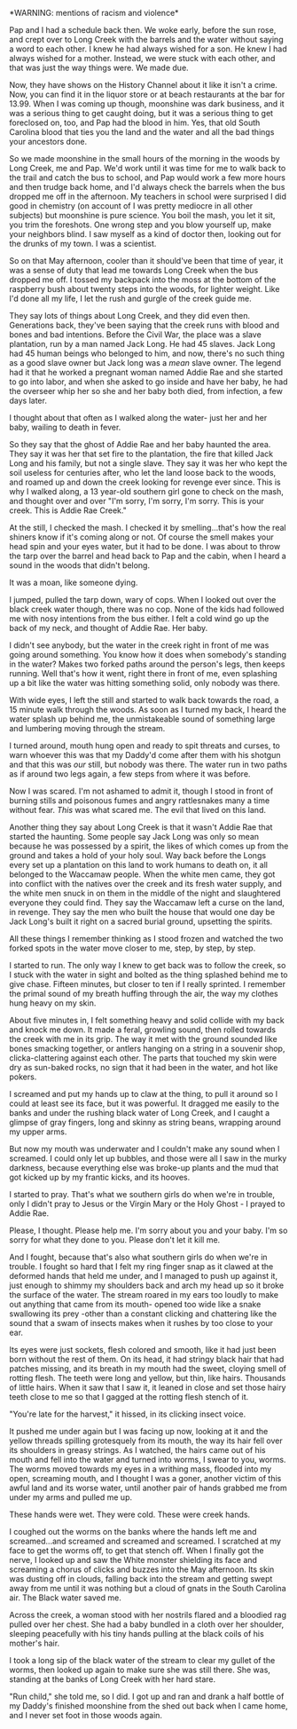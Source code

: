 \*WARNING: mentions of racism and violence\*

Pap and I had a schedule back then. We woke early, before the sun rose, and crept over to Long Creek with the barrels and the water without saying a word to each other. I knew he had always wished for a son. He knew I had always wished for a mother. Instead, we were stuck with each other, and that was just the way things were. We made due.

Now, they have shows on the History Channel about it like it isn't a crime. Now, you can find it in the liquor store or at beach restaurants at the bar for 13.99. When I was coming up though, moonshine was dark business, and it was a serious thing to get caught doing, but it was a serious thing to get foreclosed on, too, and Pap had the blood in him. Yes, that old South Carolina blood that ties you the land and the water and all the bad things your ancestors done. 

So we made moonshine in the small hours of the morning in the woods by Long Creek, me and Pap. We'd work until it was time for me to walk back to the trail and catch the bus to school, and Pap would work a few more hours and then trudge back home, and I'd always check the barrels when the bus dropped me off in the afternoon. My teachers in school were surprised I did good in chemistry (on account of I was pretty mediocre in all other subjects) but moonshine is pure science. You boil the mash, you let it sit, you trim the foreshots. One wrong step and you blow yourself up, make your neighbors blind. I saw myself as a kind of doctor then, looking out for the drunks of my town. I was a scientist.

So on that May afternoon, cooler than it should've been that time of year, it was a sense of duty that lead me towards Long Creek when the bus dropped me off. I tossed my backpack into the moss at the bottom of the raspberry bush about twenty steps into the woods, for lighter weight. Like I'd done all my life, I let the rush and gurgle of the creek guide me.

They say lots of things about Long Creek, and they did even then. Generations back, they've been saying that the creek runs with blood and bones and bad intentions. Before the Civil War, the place was a slave plantation, run by a man named Jack Long. He had 45 slaves. Jack Long had 45 human beings who belonged to him, and now, there's no such thing as a good slave owner but Jack long was a *mean* slave owner. The legend had it that he worked a pregnant woman named Addie Rae and she started to go into labor, and when she asked to go inside and have her baby, he had the overseer whip her so she and her baby both died, from infection, a few days later. 

I thought about that often as I walked along the water- just her and her baby, wailing to death in fever.

So they say that the ghost of Addie Rae and her baby haunted the area. They say it was her that set fire to the plantation, the fire that killed Jack Long and his family, but not a single slave. They say it was her who kept the soil useless for centuries after, who let the land loose back to the woods, and roamed up and down the creek looking for revenge ever since. This is why I walked along, a 13 year-old southern girl gone to check on the mash, and thought over and over "I'm sorry, I'm sorry, I'm sorry. This is your creek. This is Addie Rae Creek."

At the still, I checked the mash. I checked it by smelling...that's how the real shiners know if it's coming along or not. Of course the smell makes your head spin and your eyes water, but it had to be done. I was about to throw the tarp over the barrel and head back to Pap and the cabin, when I heard a sound in the woods that didn't belong. 

It was a moan, like someone dying.

I jumped, pulled the tarp down, wary of cops. When I looked out over the black creek water though, there was no cop. None of the kids had followed me with nosy intentions from the bus either. I felt a cold wind go up the back of my neck, and thought of Addie Rae. Her baby.

I didn't see anybody, but the water in the creek right in front of me was going around something. You know how it does when somebody's standing in the water? Makes two forked paths around the person's legs, then keeps running. Well that's how it went, right there in front of me, even splashing up a bit like the water was hitting something solid, only nobody was there.

With wide eyes, I left the still and started to walk back towards the road, a 15 minute walk through the woods. As soon as I turned my back, I heard the water splash up behind me, the unmistakeable sound of something large and lumbering moving through the stream. 

I turned around, mouth hung open and ready to spit threats and curses, to warn whoever this was that my Daddy'd come after them with his shotgun and that this was *our* still, but nobody was there. The water run in two paths as if around two legs again, a few steps from where it was before.

Now I was scared. I'm not ashamed to admit it, though I stood in front of burning stills and poisonous fumes and angry rattlesnakes many a time without fear. *This* was what scared me. The evil that lived on this land.

Another thing they say about Long Creek is that it wasn't Addie Rae that started the haunting. Some people say Jack Long was only so mean because he was possessed by a spirit, the likes of which comes up from the ground and takes a hold of your holy soul. Way back before the Longs every set up a plantation on this land to work humans to death on, it all belonged to the Waccamaw people. When the white men came, they got into conflict with the natives over the creek and its fresh water supply, and the white men snuck in on them in the middle of the night and slaughtered everyone they could find. They say the Waccamaw left a curse on the land, in revenge. They say the men who built the house that would one day be Jack Long's built it right on a sacred burial ground, upsetting the spirits.

All these things I remember thinking as I stood frozen and watched the two forked spots in the water move closer to me, step, by step, by step.

I started to run. The only way I knew to get back was to follow the creek, so I stuck with the water in sight and bolted as the thing splashed behind me to give chase. Fifteen minutes, but closer to ten if I really sprinted. I remember the primal sound of my breath huffing through the air, the way my clothes hung heavy on my skin. 

About five minutes in, I felt something heavy and solid collide with my back and knock me down. It made a feral, growling sound, then rolled towards the creek with me in its grip. The way it met with the ground sounded like bones smacking together, or antlers hanging on a string in a souvenir shop, clicka-clattering against each other. The parts that touched my skin were dry as sun-baked rocks, no sign that it had been in the water, and hot like pokers.

I screamed and put my hands up to claw at the thing, to pull it around so I could at least see its face, but it was powerful. It dragged me easily to the banks and under the rushing black water of Long Creek, and I caught a glimpse of gray fingers, long and skinny as string beans, wrapping around my upper arms.

But now my mouth was underwater and I couldn't make any sound when I screamed. I could only let up bubbles, and those were all I saw in the murky darkness, because everything else was broke-up plants and the mud that got kicked up by my frantic kicks, and its hooves.

I started to pray. That's what we southern girls do when we're in trouble, only I didn't pray to Jesus or the Virgin Mary or the Holy Ghost - I prayed to Addie Rae.

Please, I thought. Please help me. I'm sorry about you and your baby. I'm so sorry for what they done to you. Please don't let it kill me.

And I fought, because that's also what southern girls do when we're in trouble. I fought so hard that I felt my ring finger snap as it clawed at the deformed hands that held me under, and I managed to push up against it, just enough to shimmy my shoulders back and arch my head up so it broke the surface of the water. The stream roared in my ears too loudly to make out anything that came from its mouth- opened too wide like a snake swallowing its prey -other than a constant clicking and chattering like the sound that a swam of insects makes when it rushes by too close to your ear.

Its eyes were just sockets, flesh colored and smooth, like it had just been born without the rest of them. On its head, it had stringy black hair that had patches missing, and its breath in my mouth had the sweet, cloying smell of rotting flesh. The teeth were long and yellow, but thin, like hairs. Thousands of little hairs. When it saw that I saw it, it leaned in close and set those hairy teeth close to me so that I gagged at the rotting flesh stench of it.

"You're late for the harvest," it hissed, in its clicking insect voice.

It pushed me under again but I was facing up now, looking at it and the yellow threads spilling grotesquely from its mouth, the way its hair fell over its shoulders in greasy strings. As I watched, the hairs came out of his mouth and fell into the water and turned into worms, I swear to you, worms. The worms moved towards my eyes in a writhing mass, flooded into my open, screaming mouth, and I thought I was a goner, another victim of this awful land and its worse water, until another pair of hands grabbed me from under my arms and pulled me up.

These hands were wet. They were cold. These were creek hands.

I coughed out the worms on the banks where the hands left me and screamed...and screamed and screamed and screamed. I scratched at my face to get the worms off, to get that stench off. When I finally got the nerve, I looked up and saw the White monster shielding its face and screaming a chorus of clicks and buzzes into the May afternoon. Its skin was dusting off in clouds, falling back into the stream and getting swept away from me until it was nothing but a cloud of gnats in the South Carolina air. The Black water saved me.

Across the creek, a woman stood with her nostrils flared and a bloodied rag pulled over her chest. She had a baby bundled in a cloth over her shoulder, sleeping peacefully with his tiny hands pulling at the black coils of his mother's hair. 

I took a long sip of the black water of the stream to clear my gullet of the worms, then looked up again to make sure she was still there. She was, standing at the banks of Long Creek with her hard stare. 

"Run child," she told me, so I did. I got up and ran and drank a half bottle of my Daddy's finished moonshine from the shed out back when I came home, and I never set foot in those woods again.